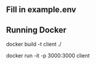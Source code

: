 ## Fill in example.env

## Running Docker

docker build -t client ./

docker run -it -p 3000:3000 client
